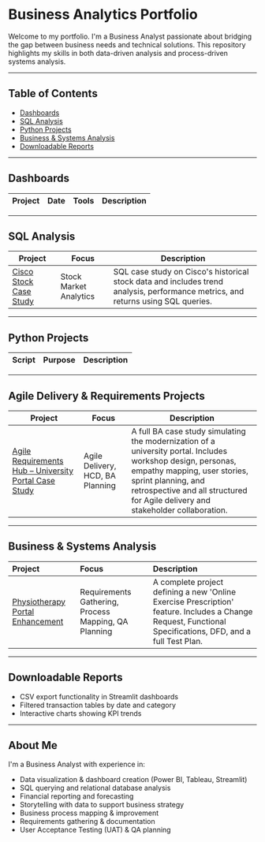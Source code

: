 # Business Analytics Portfolio

Welcome to my portfolio. I'm a Business Analyst passionate about bridging the gap between business needs and technical solutions. This repository highlights my skills in both data-driven analysis and process-driven systems analysis.

---

## Table of Contents

- [Dashboards](#-dashboards)
- [SQL Analysis](#sql-analysis)
- [Python Projects](#python-projects)
- [Business & Systems Analysis](#-business--systems-analysis)
- [Downloadable Reports](#downloadable-reports)

---

##  Dashboards

| Project | Date | Tools | Description |
|--------|------|-------|-------------|


---

## SQL Analysis

| Project | Focus | Description |
|--------|-------|-------------|
| [ Cisco Stock Case Study](https://github.com/Malagheel/Cisco-Stock-SQL-Case-Study/blob/main/README.md) | Stock Market Analytics | SQL case study on Cisco's historical stock data and includes trend analysis, performance metrics, and returns using SQL queries. |


---

## Python Projects

| Script | Purpose | Description |
|--------|---------|-------------|

---

## Agile Delivery & Requirements Projects

| Project | Focus | Description |
|--------|-------|-------------|
| [ Agile Requirements Hub – University Portal Case Study](https://github.com/Malagheel/university-portal-modernization/blob/main/README.md) | Agile Delivery, HCD, BA Planning | A full BA case study simulating the modernization of a university portal. Includes workshop design, personas, empathy mapping, user stories, sprint planning, and retrospective and all structured for Agile delivery and stakeholder collaboration. |


---

##  Business & Systems Analysis

| Project | Focus | Description |
| :--- | :--- | :--- |
|  [Physiotherapy Portal Enhancement](https://github.com/Malagheel/physiotherapy-exercise-prescription-project) | Requirements Gathering, Process Mapping, QA Planning | A complete project defining a new 'Online Exercise Prescription' feature. Includes a Change Request, Functional Specifications, DFD, and a full Test Plan. |

---

## Downloadable Reports

- CSV export functionality in Streamlit dashboards  
- Filtered transaction tables by date and category  
- Interactive charts showing KPI trends

---

## About Me

I'm a Business Analyst with experience in:

- Data visualization & dashboard creation (Power BI, Tableau, Streamlit)  
- SQL querying and relational database analysis  
- Financial reporting and forecasting  
- Storytelling with data to support business strategy
- Business process mapping & improvement
- Requirements gathering & documentation
- User Acceptance Testing (UAT) & QA planning
